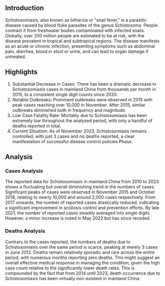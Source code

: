 ## Introduction

Schistosomiasis, also known as bilharzia or "snail fever," is a parasitic disease caused by blood fluke parasites of the genus Schistosoma. People contract it from freshwater bodies contaminated with infected snails. Globally, over 200 million people are estimated to be at risk, with the disease prevalent in tropical and subtropical regions. The disease manifests as an acute or chronic infection, presenting symptoms such as abdominal pain, diarrhea, blood in stool or urine, and can lead to organ damage if untreated.


## Highlights

1. Substantial Decrease in Cases: There has been a dramatic decrease in Schistosomiasis cases in mainland China from thousands per month in 2015, to a consistent single digit counts since 2020.<br/>
2. Notable Outbreaks: Prominent outbreaks were observed in 2015 with peak cases reaching over 10,000 in November. After 2015, similar outbreaks diminished both in frequency and magnitude.<br/>
3. Low Case Fatality Rate: Mortality due to Schistosomiasis has been extremely low throughout the analysed period, with only a handful of deaths reported in total.<br/>
4. Current Situation: As of November 2023, Schistosomiasis remains controlled, with just 3 cases and no deaths reported, a clear manifestation of successful disease control policies.Phase.<br/>


## Analysis

### Cases Analysis
The reported data for Schistosomiasis in mainland China from 2010 to 2023 shows a fluctuating but overall diminishing trend in the numbers of cases. Significant peaks of cases were observed in November 2015 and October 2016, relating to nearly 10,000 and around 2,000 cases respectively. From 2017 onwards, the number of reported cases drastically reduced, indicating a significant improvement in scoliosis control and prevention efforts. By late 2021, the number of reported cases steadily averaged into single digits. However, a minor increase is noted in May 2022 but has since receded.

### Deaths Analysis
Contrary to the cases reported, the numbers of deaths due to Schistosomiasis over the same period is scarce, peaking at merely 3 cases in June 2012. Deaths remain relatively sporadic and rare across the entire period, with numerous months reporting zero deaths. This might suggest an overall effective medical response in managing the condition, given the high case count relative to the significantly lower death rates. This is compounded by the fact that from 2014 until 2023, death occurrence due to Schistosomiasis has been virtually non-existent in mainland China.
